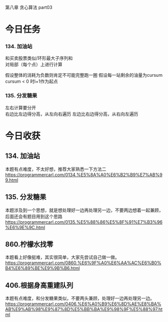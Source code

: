第八章 贪心算法 part03
# 今日任务
### 134. 加油站 
和买卖股票类似/环形最大子序列和  
对局部（每个点）上进行计算

假设整体的消耗为负数则肯定不可能完整跑一圈
假设每一站剩余的油量为cursum
cursum < 0 时i+1作为起点

### 135. 分发糖果 
左右计算要分开  
右边比左边得分高，从左向右遍历
左边比右边得分高，从右向左遍历

# 今日收获
## 134. 加油站 
本题有点难度，不太好想，推荐大家熟悉一下方法二 
https://programmercarl.com/0134.%E5%8A%A0%E6%B2%B9%E7%AB%99.html  


## 135. 分发糖果 
本题涉及到一个思想，就是想处理好一边再处理另一边，不要两边想着一起兼顾，后面还会有题目用到这个思路 
https://programmercarl.com/0135.%E5%88%86%E5%8F%91%E7%B3%96%E6%9E%9C.html  

## 860.柠檬水找零 

本题看上好像挺难，其实很简单，大家先尝试自己做一做。
https://programmercarl.com/0860.%E6%9F%A0%E6%AA%AC%E6%B0%B4%E6%89%BE%E9%9B%B6.html  

## 406.根据身高重建队列 

本题有点难度，和分发糖果类似，不要两头兼顾，处理好一边再处理另一边。 
https://programmercarl.com/0406.%E6%A0%B9%E6%8D%AE%E8%BA%AB%E9%AB%98%E9%87%8D%E5%BB%BA%E9%98%9F%E5%88%97.html  


